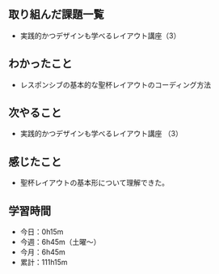 ## 取り組んだ課題一覧
- 実践的かつデザインも学べるレイアウト講座（3）
## わかったこと
- レスポンシブの基本的な聖杯レイアウトのコーディング方法
## 次やること
 - 実践的かつデザインも学べるレイアウト講座 （3）
## 感じたこと
- 聖杯レイアウトの基本形について理解できた。
## 学習時間
- 今日：0h15m
- 今週：6h45m（土曜〜）
- 今月：6h45m
- 累計：111h15m
